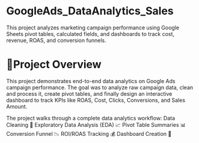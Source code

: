 # GoogleAds_DataAnalytics_Sales
This project analyzes marketing campaign performance using Google Sheets pivot tables, calculated fields, and dashboards to track cost, revenue, ROAS, and conversion funnels.


# 🔎Project Overview
This project demonstrates end-to-end data analytics on Google Ads campaign performance. The goal was to analyze raw campaign data, clean and process it, create pivot tables, and finally design an interactive dashboard to track KPIs like ROAS, Cost, Clicks, Conversions, and Sales Amount.

The project walks through a complete data analytics workflow:
Data Cleaning 🧹
Exploratory Data Analysis (EDA) 📈
Pivot Table Summaries 📊
Conversion Funnel 📉
ROI/ROAS Tracking 💰
Dashboard Creation 🎯
